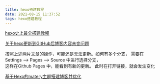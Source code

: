 ```yaml
---
title: hexo搭建教程
date: 2021-08-15 11:37:52
tags: hexo搭建教程
---
```



[hexo史上最全搭建教程 ](https://blog.csdn.net/sinat_37781304/article/details/82729029#t12)

[关于hexo更新到GitHub后博客内容未变问题](https://blog.csdn.net/Lu_xiuyuan/article/details/112056997)

按照上述两片文章的操作，可能还是无法更新。如何有多个分支， 需要在 Settings --> Pages --> Source 中进行选择分支，  
这样在Github Pages 中，能看到有新的更新。 此时在打开链接，就会发生变化

[基于Hexo的matery主题搭建博客并优化](https://blog.csdn.net/jspnetcn/article/details/104111651)
